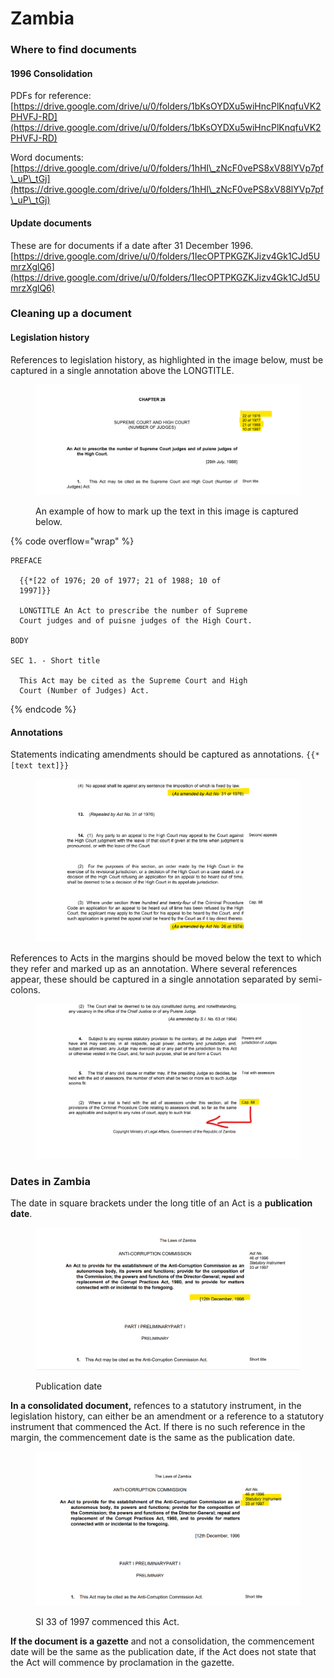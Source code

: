 # Zambia

### Where to find documents

#### 1996 Consolidation

PDFs for reference: [https://drive.google.com/drive/u/0/folders/1bKsOYDXu5wiHncPlKnqfuVK2PHVFJ-RD](https://drive.google.com/drive/u/0/folders/1bKsOYDXu5wiHncPlKnqfuVK2PHVFJ-RD)

Word documents: [https://drive.google.com/drive/u/0/folders/1hHI\_zNcF0vePS8xV88lYVp7pf\_uP\_tGj](https://drive.google.com/drive/u/0/folders/1hHI\_zNcF0vePS8xV88lYVp7pf\_uP\_tGj)

#### Update documents

These are for documents if a date after 31 December 1996. [https://drive.google.com/drive/u/0/folders/1IecOPTPKGZKJizv4Gk1CJd5UmrzXglQ6](https://drive.google.com/drive/u/0/folders/1IecOPTPKGZKJizv4Gk1CJd5UmrzXglQ6)

### Cleaning up a document&#x20;

#### Legislation history

References to legislation history, as highlighted in the image below, must be captured in a single annotation above the LONGTITLE.

<figure><img src="../.gitbook/assets/leg. history.png" alt=""><figcaption><p>An example of how to mark up the text in this image is captured below.</p></figcaption></figure>

{% code overflow="wrap" %}
```
PREFACE

  {{*[22 of 1976; 20 of 1977; 21 of 1988; 10 of 
  1997]}}

  LONGTITLE An Act to prescribe the number of Supreme 
  Court judges and of puisne judges of the High Court.

BODY

SEC 1. - Short title 

  This Act may be cited as the Supreme Court and High       
  Court (Number of Judges) Act.
```
{% endcode %}

#### Annotations

Statements indicating amendments should be captured as annotations. `{{*[text text]}}`

<figure><img src="../.gitbook/assets/annotation 2.png" alt=""><figcaption></figcaption></figure>

References to Acts in the margins should be moved below the text to which they refer and marked up as an annotation. Where several references appear, these should be captured in a single annotation separated by semi-colons.&#x20;

<figure><img src="../.gitbook/assets/caps.png" alt=""><figcaption></figcaption></figure>

### Dates in Zambia

The date in square brackets under the long title of an Act is a **publication date**.

<figure><img src="../.gitbook/assets/date.png" alt=""><figcaption><p>Publication date</p></figcaption></figure>

**In a consolidated document,** refences to a statutory instrument, in the legislation history, can either be an amendment or a reference to a statutory instrument that commenced the Act. If there is no such reference in the margin, the commencement date is the same as the publication date.&#x20;

<figure><img src="../.gitbook/assets/SI.png" alt=""><figcaption><p>SI 33 of 1997 commenced this Act. </p></figcaption></figure>



**If the document is a gazette** and not a consolidation, the commencement date will be the same as the publication date, if the Act does not state that the Act will commence by proclamation in the gazette.&#x20;

